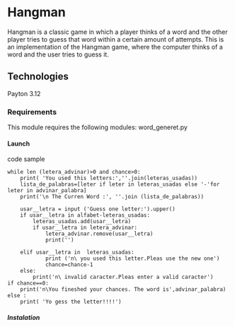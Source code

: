 # Hangman
Hangman is a classic game in which a player thinks of a word and the other player tries to guess that word within a certain amount of attempts.
This is an implementation of the Hangman game, where the computer thinks of a word and the user tries to guess it.
## Technologies
Payton 3.12
###  Requirements
This module requires the following modules:
word_generet.py
#### Launch 
  code sample


    while len (letera_advinar)>0 and chance>0:
        print( 'You used this letters:',''.join(leteras_usadas))
        lista_de_palabras=[leter if leter in leteras_usadas else '-'for leter in advinar_palabra] 
        print('\n The Curren Word :', ''.join (lista_de_palabras))  

        usar__letra = input ('Guess one letter:').upper()
        if usar__letra in alfabet-leteras_usadas:
            leteras_usadas.add(usar__letra)
            if usar__letra in letera_advinar:
                letera_advinar.remove(usar__letra)
                print('')
                
        elif usar__letra in  leteras_usadas:
                print ('n\ you used this letter.Pleas use the new one')
                chance=chance-1
        else:
            print('n\ invalid caracter.Pleas enter a valid caracter')
    if chance==0:
        print('n\You fineshed your chances. The word is',advinar_palabra)
    else :
        print( 'Yo gess the letter!!!!')



##### Instalation

